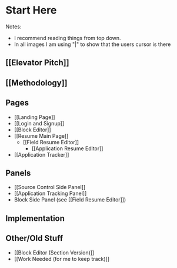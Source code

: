 # Start Here
Notes: 
- I recommend reading things from top down.
- In all images I am using "|" to show that the users cursor is there

## [[Elevator Pitch]]

## [[Methodology]]

## Pages
- [[Landing Page]]
- [[Login and Signup]]
- [[Block Editor]]
- [[Resume Main Page]]
	- [[Field Resume Editor]]
		- [[Application Resume Editor]]
- [[Application Tracker]]

## Panels
- [[Source Control Side Panel]]
- [[Application Tracking Panel]]
- Block Side Panel (see [[Field Resume Editor]])

## Implementation

## Other/Old Stuff
- [[Block Editor (Section Version)]]
- [[Work Needed (for me to keep track)]]